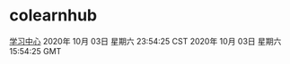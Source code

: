 # colearnhub
[学习中心](http://59.174.26.116:56308/colearnhub/)
2020年 10月 03日 星期六 23:54:25 CST
2020年 10月 03日 星期六 15:54:25 GMT
